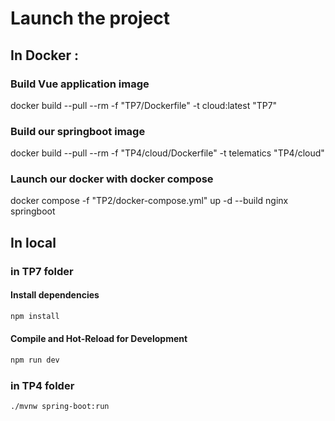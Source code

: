 # Launch the project

## In Docker :

### Build Vue application image
docker build --pull --rm -f "TP7/Dockerfile" -t cloud:latest "TP7"

### Build our springboot image
docker build --pull --rm -f "TP4/cloud/Dockerfile" -t telematics "TP4/cloud" 

### Launch our docker with docker compose
docker compose  -f "TP2/docker-compose.yml" up -d --build nginx springboot

## In local

### in TP7 folder

#### Install dependencies

```sh
npm install
```

#### Compile and Hot-Reload for Development

```sh
npm run dev
```

### in TP4 folder

`./mvnw spring-boot:run`